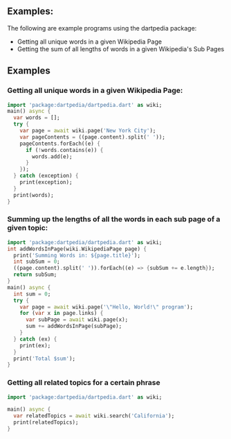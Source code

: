 ## Examples:
The following are example programs using the dartpedia package:
* Getting all unique words in a given Wikipedia Page
* Getting the sum of all lengths of words in a given Wikipedia's Sub Pages

## Examples
### Getting all unique words in a given Wikipedia Page:
```dart
import 'package:dartpedia/dartpedia.dart' as wiki;
main() async {
  var words = [];
  try {
    var page = await wiki.page('New York City');
    var pageContents = ((page.content).split(' '));
    pageContents.forEach((e) {
      if (!words.contains(e)) {
        words.add(e);
      }
    });
  } catch (exception) {
    print(exception);
  }
  print(words);
}
```
### Summing up the lengths of all the words in each sub page of a given topic:
```dart
import 'package:dartpedia/dartpedia.dart' as wiki;
int addWordsInPage(wiki.WikipediaPage page) {
  print('Summing Words in: ${page.title}');
  int subSum = 0;
  ((page.content).split(' ')).forEach((e) => {subSum += e.length});
  return subSum;
}
main() async {
  int sum = 0;
  try {
    var page = await wiki.page('\"Hello, World!\" program');
    for (var x in page.links) {
      var subPage = await wiki.page(x);
      sum += addWordsInPage(subPage);
    }
  } catch (ex) {
    print(ex);
  }
  print('Total $sum');
}
```
### Getting all related topics for a certain phrase
```dart
import 'package:dartpedia/dartpedia.dart' as wiki;

main() async {
  var relatedTopics = await wiki.search('California');
  print(relatedTopics);
}
```
